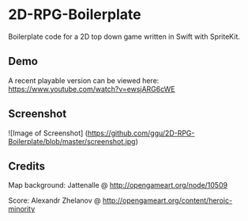 # 2D-RPG-Boilerplate
Boilerplate code for a 2D top down game written in Swift with SpriteKit.

## Demo
A recent playable version can be viewed here: https://www.youtube.com/watch?v=ewsjARG6cWE

## Screenshot
![Image of Screenshot]
(https://github.com/ggu/2D-RPG-Boilerplate/blob/master/screenshot.jpg)

## Credits
Map background: Jattenalle @ http://opengameart.org/node/10509

Score: Alexandr Zhelanov @ http://opengameart.org/content/heroic-minority
